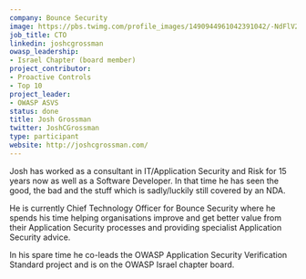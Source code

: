 ```yaml
---
company: Bounce Security
image: https://pbs.twimg.com/profile_images/1490944961042391042/-NdFlV2a_400x400.jpg
job_title: CTO
linkedin: joshcgrossman
owasp_leadership:
- Israel Chapter (board member)
project_contributor:
- Proactive Controls
- Top 10
project_leader:
- OWASP ASVS
status: done
title: Josh Grossman
twitter: JoshCGrossman
type: participant
website: http://joshcgrossman.com/
---
```


Josh has worked as a consultant in IT/Application Security and Risk for 15 years now as well as a Software Developer. In that time he has seen the good, the bad and the stuff which is sadly/luckily still covered by an NDA.

He is currently Chief Technology Officer for Bounce Security where he spends his time helping organisations improve and get better value from their Application Security processes and providing specialist Application Security advice.

In his spare time he co-leads the OWASP Application Security Verification Standard project and is on the OWASP Israel chapter board.
